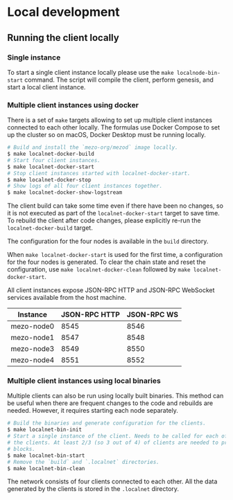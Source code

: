# Local development

## Running the client locally

### Single instance

To start a single client instance locally please use the `make localnode-bin-start`
command. The script will compile the client, perform genesis, and start a local
client instance.

### Multiple client instances using docker

There is a set of `make` targets allowing to set up multiple client instances
connected to each other locally. The formulas use Docker Compose to set up the
cluster so on macOS, Docker Desktop must be running locally.

```bash
# Build and install the `mezo-org/mezod` image locally.
$ make localnet-docker-build
# Start four client instances.
$ make localnet-docker-start
# Stop client instances started with localnet-docker-start.
$ make localnet-docker-stop
# Show logs of all four client instances together.
$ make localnet-docker-show-logstream
```

The client build can take some time even if there have been no changes, so it is
not executed as part of the `localnet-docker-start` target to save time. To
rebuild the client after code changes, please explicitly re-run the
`localnet-docker-build` target.

The configuration for the four nodes is available in the `build` directory.

When `make localnet-docker-start` is used for the first time, a configuration
for the four nodes is generated. To clear the chain state and reset the
configuration, use `make localnet-docker-clean` followed by `make localnet-docker-start`.

All client instances expose JSON-RPC HTTP and JSON-RPC WebSocket services
available from the host machine.

| Instance  | JSON-RPC HTTP | JSON-RPC WS |
|-----------|---------------|-------------|
| mezo-node0 | 8545          | 8546        |
| mezo-node1 | 8547          | 8548        |
| mezo-node3 | 8549          | 8550        |
| mezo-node4 | 8551          | 8552        |

### Multiple client instances using local binaries

Multiple clients can also be run using locally built binaries. This method
can be useful when there are frequent changes to the code and rebuilds are
needed. However, it requires starting each node separately.

```bash
# Build the binaries and generate configuration for the clients.
$ make localnet-bin-init
# Start a single instance of the client. Needs to be called for each of the
# the clients. At least 2/3 (so 3 out of 4) of clients are needed to produce
# blocks.
$ make localnet-bin-start
# Remove the `build` and `.localnet` directories.
$ make localnet-bin-clean
```

The network consists of four clients connected to each other. All the data
generated by the clients is stored in the `.localnet` directory.
